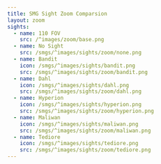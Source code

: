 ```yaml
---
title: SMG Sight Zoom Comparsion
layout: zoom
sights:
  - name: 110 FOV
    src: /^images/zoom/base.png
  - name: No Sight
    src: /smgs/^images/sights/zoom/none.png
  - name: Bandit
    icon: /smgs/^images/sights/bandit.png
    src: /smgs/^images/sights/zoom/bandit.png
  - name: Dahl
    icon: /smgs/^images/sights/dahl.png
    src: /smgs/^images/sights/zoom/dahl.png
  - name: Hyperion
    icon: /smgs/^images/sights/hyperion.png
    src: /smgs/^images/sights/zoom/hyperion.png
  - name: Maliwan
    icon: /smgs/^images/sights/maliwan.png
    src: /smgs/^images/sights/zoom/maliwan.png
  - name: Tediore
    icon: /smgs/^images/sights/tediore.png
    src: /smgs/^images/sights/zoom/tediore.png
---
```

